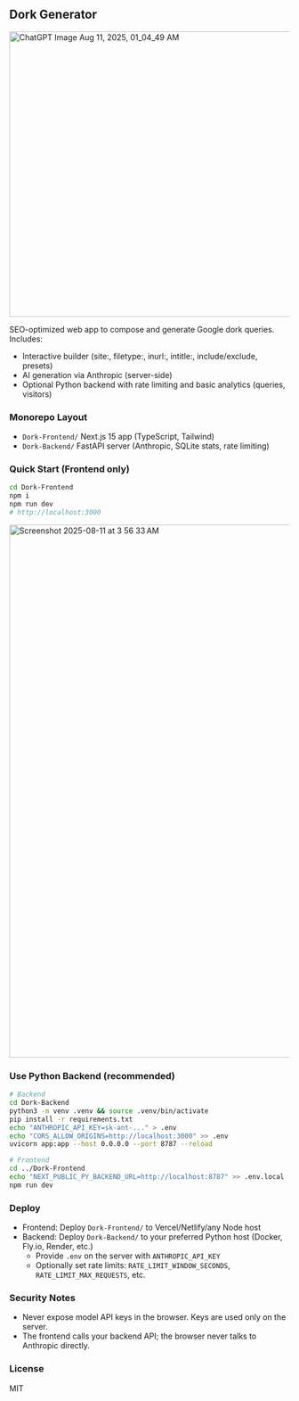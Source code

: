 ## Dork Generator
<img width="512" height="512" alt="ChatGPT Image Aug 11, 2025, 01_04_49 AM" src="https://github.com/user-attachments/assets/6582569d-64f9-4040-9767-78d8b3f94320" />

SEO-optimized web app to compose and generate Google dork queries. Includes:

- Interactive builder (site:, filetype:, inurl:, intitle:, include/exclude, presets)
- AI generation via Anthropic (server-side)
- Optional Python backend with rate limiting and basic analytics (queries, visitors)

### Monorepo Layout

- `Dork-Frontend/` Next.js 15 app (TypeScript, Tailwind)
- `Dork-Backend/` FastAPI server (Anthropic, SQLite stats, rate limiting)

### Quick Start (Frontend only)

```bash
cd Dork-Frontend
npm i
npm run dev
# http://localhost:3000
```
<img width="1470" height="956" alt="Screenshot 2025-08-11 at 3 56 33 AM" src="https://github.com/user-attachments/assets/c106fb6b-e68c-427e-b81a-afb450390246" />

### Use Python Backend (recommended)

```bash
# Backend
cd Dork-Backend
python3 -m venv .venv && source .venv/bin/activate
pip install -r requirements.txt
echo "ANTHROPIC_API_KEY=sk-ant-..." > .env
echo "CORS_ALLOW_ORIGINS=http://localhost:3000" >> .env
uvicorn app:app --host 0.0.0.0 --port 8787 --reload

# Frontend
cd ../Dork-Frontend
echo "NEXT_PUBLIC_PY_BACKEND_URL=http://localhost:8787" >> .env.local
npm run dev
```

### Deploy

- Frontend: Deploy `Dork-Frontend/` to Vercel/Netlify/any Node host
- Backend: Deploy `Dork-Backend/` to your preferred Python host (Docker, Fly.io, Render, etc.)
  - Provide `.env` on the server with `ANTHROPIC_API_KEY`
  - Optionally set rate limits: `RATE_LIMIT_WINDOW_SECONDS`, `RATE_LIMIT_MAX_REQUESTS`, etc.

### Security Notes

- Never expose model API keys in the browser. Keys are used only on the server.
- The frontend calls your backend API; the browser never talks to Anthropic directly.

### License

MIT
